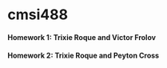 # cmsi488

#### Homework 1: Trixie Roque and Victor Frolov
#### Homework 2: Trixie Roque and Peyton Cross
